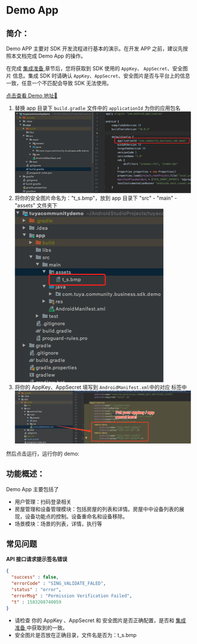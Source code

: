 # Demo App

##  简介：

Demo APP 主要对 SDK 开发流程进行基本的演示。在开发 APP 之前，建议先按照本文档完成 Demo App 的操作。

在完成 [集成准备 ](Preparation.md)章节后，您将获取到 SDK 使用的 `AppKey`、 `AppSecret`、安全图片 信息。集成 SDK 时请确认 `AppKey`、`AppSecret`、安全图片是否与平台上的信息一致，任意一个不匹配会导致 SDK 无法使用。

[点击查看 Demo 地址🔗](https://github.com/TuyaInc/tuya_community_android_sdk)

1. 替换 app 目录下 `build.gradle` 文件中的 `applicationId` 为你的应用包名
![image-20191101112723293](./images/Demo1.png)
2. 将你的安全图片命名为："t_s.bmp"，放到 app 目录下 "src" - "main" - "assets" 文件夹下 
![image-20191101113051694](./images/Demo2.png)
3. 将你的 AppKey、AppSecret 填写到 `AndroidManifest.xml`中的对应<meta-data> 标签中
![image-20191101113051694](./images/Demo3.png)

然后点击运行，运行你的 demo:

## 功能概述：

Demo App 主要包括了

- 用户管理：扫码登录相关
- 房屋管理和设备管理模块：包括房屋的列表和详情。房屋中中设备列表的展现，设备功能点的控制。设备重命名和设备移除。
- 场景模块：场景的列表，详情，执行等



## 常见问题

**API 接口请求提示签名错误**

```json
{
  "success" : false,
  "errorCode" : "SING_VALIDATE_FALED",
  "status" : "error",
  "errorMsg" : "Permission Verification Failed",
  "t" : 1583208740059
}
```

* 请检查 你的 AppKey 、AppSecret 和 安全图片是否正确配置，是否和 [集成准备 ](Preparation.md) 中获取到的一致。
* 安全图片是否放在正确目录，文件名是否为：t_s.bmp